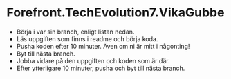 # Forefront.TechEvolution7.VikaGubbe

- Börja i var sin branch, enligt listan nedan.
- Läs uppgiften som finns i readme och börja koda.
- Pusha koden efter 10 minuter. Även om ni är mitt i någonting!
- Byt till nästa branch. 
- Jobba vidare på den uppgiften och koden som är där. 
- Efter ytterligare 10 minuter, pusha och byt till nästa branch.

